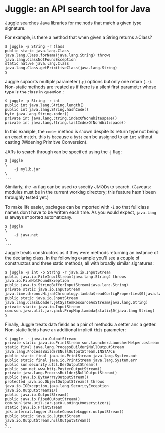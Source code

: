 # Juggle: an API search tool for Java

Juggle searches Java libraries for methods that match a given type signature.

For example, is there a method that when given a String returns a Class?
````
$ juggle -p String -r Class
public static java.lang.Class java.lang.Class.forName(java.lang.String) throws java.lang.ClassNotFoundException
static native java.lang.Class java.lang.Class.getPrimitiveClass(java.lang.String)
$
````

Juggle supports multiple parameter (`-p`) options but only one return (`-r`).
Non-static methods are treated as if there is a silent first parameter
whose type is the class in question.:
````
$ juggle -p String -r int
public int java.lang.String.length()
public int java.lang.String.hashCode()
byte java.lang.String.coder()
private int java.lang.String.indexOfNonWhitespace()
private int java.lang.String.lastIndexOfNonWhitespace()
````

In this example, the `coder` method is shown despite its return type not being an exact match. this is because a `byte` can be assigned to an `int` without casting (Widening Primitive Conversion).

JARs to search through can be specified using the -j flag:
````
$ juggle                                                                \
    -j mylib.jar                                                        \
...
````

Similarly, the ``-m`` flag can be used to specify JMODs to search.
(Caveats: modules must be in the current working directory;
this feature hasn't been throughly tested yet.)

To make life easier, packages can be imported with `-i` so that full class
names don't have to be written each time. As you would expect, `java.lang` is
always imported automatically.
````
$ juggle                                                                \
    -i java.net                                                         \
...
````

Juggle treats constructors as if they were methods returning an instance of the
declaring class.  In the following example you'll see a couple of constructors
and three static methods, all with broadly similar signatures:
````
$ juggle -p int -p String -r java.io.InputStream
public java.io.FileInputStream(java.lang.String) throws java.io.FileNotFoundException
public java.io.StringBufferInputStream(java.lang.String)
private static java.io.InputStream java.time.chrono.HijrahChronology.lambda$readConfigProperties$0(java.lang.String)
public static java.io.InputStream java.lang.ClassLoader.getSystemResourceAsStream(java.lang.String)
private static java.io.InputStream com.sun.java.util.jar.pack.PropMap.lambda$static$0(java.lang.String)
$
````

Finally, Juggle treats data fields as a pair of methods: a setter and a getter.
Non-static fields have an additional implicit `this` parameter:

````
$ juggle -r java.io.OutputStream
private static java.io.PrintStream sun.launcher.LauncherHelper.ostream
static final java.lang.ProcessBuilder$NullOutputStream java.lang.ProcessBuilder$NullOutputStream.INSTANCE
public static final java.io.PrintStream java.lang.System.out
public static final java.io.PrintStream java.lang.System.err
public sun.security.util.DerOutputStream()
public sun.net.www.http.PosterOutputStream()
private java.lang.ProcessBuilder$NullOutputStream()
public java.io.ByteArrayOutputStream()
protected java.io.ObjectOutputStream() throws java.io.IOException,java.lang.SecurityException
java.io.OutputStream$1()
public java.io.OutputStream()
public java.io.PipedOutputStream()
com.sun.java.util.jar.pack.CodingChooser$Sizer()
static java.io.PrintStream jdk.internal.logger.SimpleConsoleLogger.outputStream()
public static java.io.OutputStream java.io.OutputStream.nullOutputStream()
$
```

